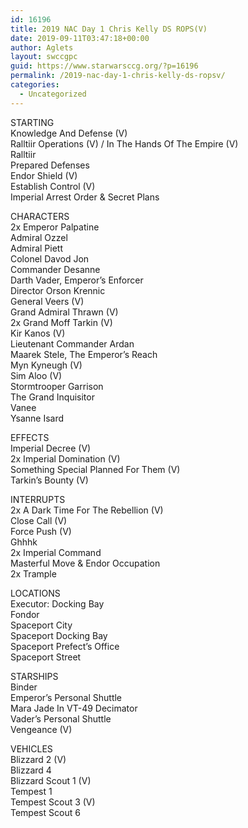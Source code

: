 ```yaml
---
id: 16196
title: 2019 NAC Day 1 Chris Kelly DS ROPS(V)
date: 2019-09-11T03:47:18+00:00
author: Aglets
layout: swccgpc
guid: https://www.starwarsccg.org/?p=16196
permalink: /2019-nac-day-1-chris-kelly-ds-ropsv/
categories:
  - Uncategorized
---
```

STARTING  
Knowledge And Defense (V)  
Ralltiir Operations (V) / In The Hands Of The Empire (V)  
Ralltiir  
Prepared Defenses  
Endor Shield (V)  
Establish Control (V)  
Imperial Arrest Order & Secret Plans

CHARACTERS  
2x Emperor Palpatine  
Admiral Ozzel  
Admiral Piett  
Colonel Davod Jon  
Commander Desanne  
Darth Vader, Emperor&#8217;s Enforcer  
Director Orson Krennic  
General Veers (V)  
Grand Admiral Thrawn (V)  
2x Grand Moff Tarkin (V)  
Kir Kanos (V)  
Lieutenant Commander Ardan  
Maarek Stele, The Emperor&#8217;s Reach  
Myn Kyneugh (V)  
Sim Aloo (V)  
Stormtrooper Garrison  
The Grand Inquisitor  
Vanee  
Ysanne Isard

EFFECTS  
Imperial Decree (V)  
2x Imperial Domination (V)  
Something Special Planned For Them (V)  
Tarkin&#8217;s Bounty (V)

INTERRUPTS  
2x A Dark Time For The Rebellion (V)  
Close Call (V)  
Force Push (V)  
Ghhhk  
2x Imperial Command  
Masterful Move & Endor Occupation  
2x Trample

LOCATIONS  
Executor: Docking Bay  
Fondor  
Spaceport City  
Spaceport Docking Bay  
Spaceport Prefect&#8217;s Office  
Spaceport Street

STARSHIPS  
Binder  
Emperor&#8217;s Personal Shuttle  
Mara Jade In VT-49 Decimator  
Vader&#8217;s Personal Shuttle  
Vengeance (V)

VEHICLES  
Blizzard 2 (V)  
Blizzard 4  
Blizzard Scout 1 (V)  
Tempest 1  
Tempest Scout 3 (V)  
Tempest Scout 6
